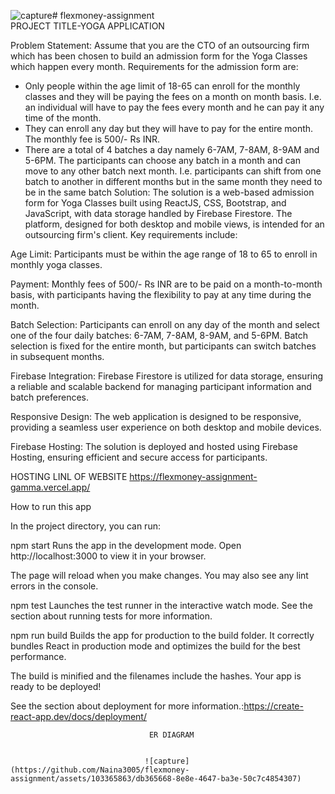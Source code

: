 ![capture](https://github.com/Naina3005/flexmoney-assignment/assets/103365863/e3a1cdcf-162f-4e7b-b95f-edd9c2fc9278)# flexmoney-assignment   
                                                          PROJECT TITLE-YOGA APPLICATION 

                                                          
Problem Statement:
Assume that you are the CTO of an outsourcing firm which has been chosen to build an
admission form for the Yoga Classes which happen every month.
Requirements for the admission form are:
- Only people within the age limit of 18-65 can enroll for the monthly classes and they will
be paying the fees on a month on month basis. I.e. an individual will have to pay the fees
every month and he can pay it any time of the month.
- They can enroll any day but they will have to pay for the entire month. The monthly fee is
500/- Rs INR.
- There are a total of 4 batches a day namely 6-7AM, 7-8AM, 8-9AM and 5-6PM. The
participants can choose any batch in a month and can move to any other batch next
month. I.e. participants can shift from one batch to another in different months but in the
same month they need to be in the same batch
Solution:
The solution is a web-based admission form for Yoga Classes built using ReactJS, CSS, Bootstrap, and JavaScript, with data storage handled by Firebase Firestore. The platform, designed for both desktop and mobile views, is intended for an outsourcing firm's client. Key requirements include:

Age Limit: Participants must be within the age range of 18 to 65 to enroll in monthly yoga classes.

Payment: Monthly fees of 500/- Rs INR are to be paid on a month-to-month basis, with participants having the flexibility to pay at any time during the month.

Batch Selection: Participants can enroll on any day of the month and select one of the four daily batches: 6-7AM, 7-8AM, 8-9AM, and 5-6PM. Batch selection is fixed for the entire month, but participants can switch batches in subsequent months.

Firebase Integration: Firebase Firestore is utilized for data storage, ensuring a reliable and scalable backend for managing participant information and batch preferences.

Responsive Design: The web application is designed to be responsive, providing a seamless user experience on both desktop and mobile devices.

Firebase Hosting: The solution is deployed and hosted using Firebase Hosting, ensuring efficient and secure access for participants.    

HOSTING LINL OF WEBSITE  https://flexmoney-assignment-gamma.vercel.app/   

How to run this app    

In the project directory, you can run:

npm start
Runs the app in the development mode.
Open http://localhost:3000 to view it in your browser.

The page will reload when you make changes.
You may also see any lint errors in the console.

npm test
Launches the test runner in the interactive watch mode.
See the section about running tests for more information.

npm run build
Builds the app for production to the build folder.
It correctly bundles React in production mode and optimizes the build for the best performance.

The build is minified and the filenames include the hashes.
Your app is ready to be deployed!

See the section about deployment for more information.:https://create-react-app.dev/docs/deployment/    

                                   ER DIAGRAM 


                                  ![capture](https://github.com/Naina3005/flexmoney-assignment/assets/103365863/db365668-8e8e-4647-ba3e-50c7c4854307)
   

          
                  




